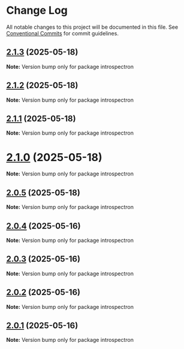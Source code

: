 # Change Log

All notable changes to this project will be documented in this file.
See [Conventional Commits](https://conventionalcommits.org) for commit guidelines.

## [2.1.3](https://github.com/launchql/launchql/compare/introspectron@2.1.2...introspectron@2.1.3) (2025-05-18)

**Note:** Version bump only for package introspectron





## [2.1.2](https://github.com/launchql/launchql/compare/introspectron@2.1.1...introspectron@2.1.2) (2025-05-18)

**Note:** Version bump only for package introspectron





## [2.1.1](https://github.com/launchql/launchql/compare/introspectron@2.1.0...introspectron@2.1.1) (2025-05-18)

**Note:** Version bump only for package introspectron





# [2.1.0](https://github.com/launchql/launchql/compare/introspectron@2.0.5...introspectron@2.1.0) (2025-05-18)

**Note:** Version bump only for package introspectron





## [2.0.5](https://github.com/launchql/launchql/compare/introspectron@2.0.4...introspectron@2.0.5) (2025-05-18)

**Note:** Version bump only for package introspectron





## [2.0.4](https://github.com/launchql/launchql/compare/introspectron@2.0.3...introspectron@2.0.4) (2025-05-16)

**Note:** Version bump only for package introspectron





## [2.0.3](https://github.com/launchql/launchql/compare/introspectron@2.0.2...introspectron@2.0.3) (2025-05-16)

**Note:** Version bump only for package introspectron





## [2.0.2](https://github.com/launchql/launchql/compare/introspectron@2.0.1...introspectron@2.0.2) (2025-05-16)

**Note:** Version bump only for package introspectron





## [2.0.1](https://github.com/launchql/launchql/compare/introspectron@0.2.12...introspectron@2.0.1) (2025-05-16)

**Note:** Version bump only for package introspectron
